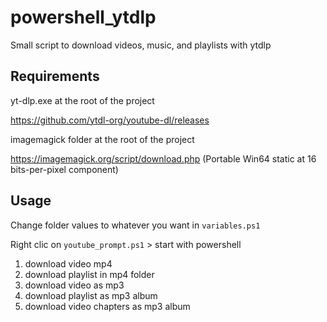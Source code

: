 # powershell_ytdlp
Small script to download videos, music, and playlists with ytdlp

## Requirements

yt-dlp.exe at the root of the project 

https://github.com/ytdl-org/youtube-dl/releases

imagemagick folder at the root of the project

https://imagemagick.org/script/download.php (Portable Win64 static at 16 bits-per-pixel component)

## Usage 

Change folder values to whatever you want in `variables.ps1`

Right clic on `youtube_prompt.ps1` > start with powershell

1. download video mp4
2. download playlist in mp4 folder
3. download video as mp3
4. download playlist as mp3 album
5. download video chapters as mp3 album
